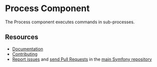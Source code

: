 Process Component
=================

The Process component executes commands in sub-processes.

Resources
---------

  * [Documentation](https://symfony.com/doc/current/components/process.html)
  * [Contributing](https://symfony.com/doc/current/contributing/index.html)
  * [Report issues](https://github.com/oldpak/symfony/issues) and
    [send Pull Requests](https://github.com/oldpak/symfony/pulls)
    in the [main Symfony repository](https://github.com/oldpak/symfony)
